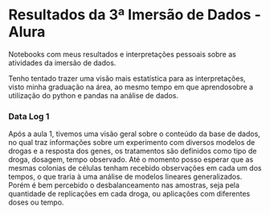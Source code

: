 # Resultados da 3ª Imersão de Dados - Alura
Notebooks com meus resultados e interpretações pessoais sobre as atividades da imersão de dados.

Tenho tentado trazer uma visão mais estatística para as interpretações, visto minha graduação na área,
ao mesmo tempo em que aprendosobre a utilização do python e pandas na análise de dados.


### Data Log 1
Após a aula 1, tivemos uma visão geral sobre o conteúdo da base de dados, no qual traz informações sobre 
um experimento com diversos modelos de drogas e a resposta dos genes, os tratamentos são definidos como
tipo de droga, dosagem, tempo observado. 
Até o momento posso esperar que as mesmas colonias de células tenham recebido observações em cada um dos tempos,
o que traria à uma análise de modelos lineares generalizados. Porém é bem percebido o desbalanceamento nas
amostras, seja pela quantidade de replicações em cada droga, ou aplicações com diferentes doses ou tempo.
